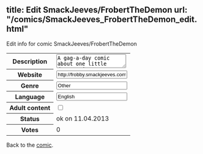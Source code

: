 title: Edit SmackJeeves/FrobertTheDemon
url: "/comics/SmackJeeves_FrobertTheDemon_edit.html"
---
Edit info for comic SmackJeeves/FrobertTheDemon

<form name="comic" action="http://gaepostmail.appengine.com/comic" name="post">
<table class="comicinfo">
<tr>
<th>Description</th><td><textarea name="description">A gag-a-day comic about one little demon's journey to cause mass chaos and wreak havoc upon the poorly-drawn folk known as stix.</textarea></td>
</tr>
<tr>
<th>Website</th><td><input type="text" name="url" value="http://frobby.smackjeeves.com/comics/"/></td>
</tr>
<tr>
<th>Genre</th><td><input type="text" name="genre" value="Other"/></td>
</tr>
<tr>
<th>Language</th><td><input type="text" name="language" value="English"/></td>
</tr>
<tr>
<th>Adult content</th><td><input type="checkbox" name="adult" value="adult" /></td>
</tr>
<tr>
<th>Status</th><td>ok on 11.04.2013</td>
</tr>
<tr>
<th>Votes</th><td>0</div></td>
</tr>
</table>
</form>

Back to the [comic](/comics/SmackJeeves_FrobertTheDemon.html).
